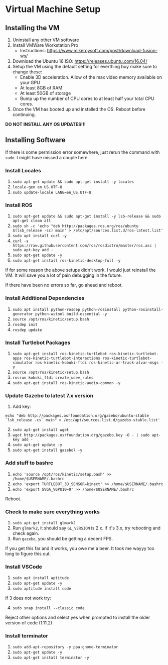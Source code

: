 # Virtual Machine Setup

## Installing the VM

1. Uninstall any other VM software
2. Install VMWare Workstation Pro
    - Instructions: https://www.mikeroysoft.com/post/download-fusion-ws/
3. Download the Ubuntu 16 ISO: https://releases.ubuntu.com/16.04/
4. Setup the VM using the default setting for everthing buy make sure to change these:
    - Enable 3D acceleration. Allow of the max video memory available on your GPU
    - At least 8GB of RAM
    - At least 50GB of storage
    - Bump up the number of CPU cores to at least half your total CPU cores.
5. Once the VM has booted up and installed the OS. Reboot before continuing.

**DO NOT INSTALL ANY OS UPDATES!!!**

## Installing Software

If there is some permission error somewhere, just rerun the command with `sudo`. I might have missed a couple here.

### Install Locales

1. `sudo apt-get update && sudo apt-get install -y locales`
2. `locale-gen en_US.UTF-8`
3. `sudo update-locale LANG=en_US.UTF-8`

### Install ROS

1. `sudo apt-get update && sudo apt-get install -y lsb-release && sudo apt-get clean all`
2. `sudo sh -c 'echo "deb http://packages.ros.org/ros/ubuntu $(lsb_release -sc) main" > /etc/apt/sources.list.d/ros-latest.list'`
3. `sudo apt install curl -y`
4. `curl -s https://raw.githubusercontent.com/ros/rosdistro/master/ros.asc | sudo apt-key add -`
5. `sudo apt-get update -y`
6. `sudo apt-get install ros-kinetic-desktop-full -y`

If for some reason the above setups didn't work. I would just reinstall the VM. It will save you a lot of pain debugging in the future.

If there have been no errors so far, go ahead and reboot.

### Install Additional Dependencies

1. `sudo apt install python-rosdep python-rosinstall python-rosinstall-generator python-wstool build-essential -y`
2. `source /opt/ros/kinetic/setup.bash`
3. `rosdep init`
4. `rosdep update`

### Install Turtlebot Packages

1. `sudo apt-get install ros-kinetic-turtlebot ros-kinetic-turtlebot-apps ros-kinetic-turtlebot-interactions ros-kinetic-turtlebot-simulator ros-kinetic-kobuki-ftdi ros-kinetic-ar-track-alvar-msgs -y`
2. `source /opt/ros/kinetic/setup.bash`
3. `rosrun kobuki_ftdi create_udev_rules`
4. `sudo apt-get install ros-kinetic-audio-common -y`

### Update Gazebo to latest 7.x version

1. Add key:
```
echo "deb http://packages.osrfoundation.org/gazebo/ubuntu-stable `lsb_release -cs` main" > /etc/apt/sources.list.d/gazebo-stable.list'
```
2. `sudo apt-get install wget`
3. `wget http://packages.osrfoundation.org/gazebo.key -O - | sudo apt-key add -`
4. `sudo apt-get update -y`
5. `sudo apt-get install gazebo7 -y`

### Add stuff to bashrc

1. `echo 'source /opt/ros/kinetic/setup.bash' >> /home/$USERNAME/.bashrc`
2. `echo 'export TURTLEBOT_3D_SENSOR=kinect' >> /home/$USERNAME/.bashrc`
3. `echo 'export SVGA_VGPU10=0' >> /home/$USERNAME/.bashrc`

Reboot.

### Check to make sure everything works

1. `sudo apt-get install glmark2`
2. Run `glmark2`, it should say `GL_VERSION` is 2.x. If it's 3.x, try rebooting and check again.
3. Run `gazebo`, you should be getting a decent FPS.

If you get this far and it works, you owe me a beer. It took me wayyy too long to figure this out.

### Install VSCode

1. `sudo apt install aptitude`
2. `sudo apt-get update -y`
3. `sudo aptitude install code`

If 3 does not work try:

4. `sudo snap install --classic code`

Reject other options and select yes when prompted to install the older version of code (1.11.2)

### Install terminator

1. `sudo add-apt-repository -y ppa:gnome-terminator`
2. `sudo apt-get update -y`
3. `sudo apt-get install terminator -y`

